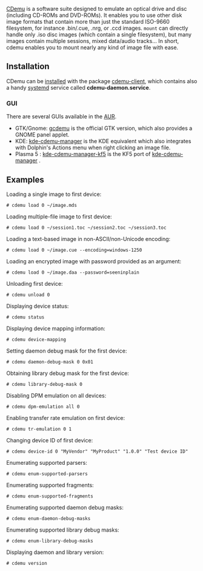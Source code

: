 [CDemu](http://cdemu.sourceforge.net/) is a software suite designed to emulate an optical drive and disc (including CD-ROMs and DVD-ROMs). It enables you to use other disk image formats that contain more than just the standard ISO-9660 filesystem, for instance .bin/.cue, .nrg, or .ccd images. `mount` can directly handle only .iso disc images (which contain a single filesystem), but many images contain multiple sessions, mixed data/audio tracks… In short, cdemu enables you to mount nearly any kind of image file with ease.

## Installation

CDemu can be [installed](/index.php/Pacman "Pacman") with the package [cdemu-client](https://www.archlinux.org/packages/?name=cdemu-client), which contains also a handy [systemd](/index.php/Systemd "Systemd") service called **cdemu-daemon.service**.

### GUI

There are several GUIs available in the [AUR](/index.php/AUR "AUR").

*   GTK/Gnome: [gcdemu](https://aur.archlinux.org/packages/gcdemu/) is the official GTK version, which also provides a GNOME panel applet.
*   KDE: [kde-cdemu-manager](https://aur.archlinux.org/packages/kde-cdemu-manager/) is the KDE equivalent which also integrates with Dolphin's Actions menu when right clicking an image file.
*   Plasma 5 : [kde-cdemu-manager-kf5](https://aur.archlinux.org/packages/kde-cdemu-manager-kf5/) is the KF5 port of [kde-cdemu-manager](https://aur.archlinux.org/packages/kde-cdemu-manager/) .

## Examples

Loading a single image to first device:

```
# cdemu load 0 ~/image.mds

```

Loading multiple-file image to first device:

```
# cdemu load 0 ~/session1.toc ~/session2.toc ~/session3.toc

```

Loading a text-based image in non-ASCII/non-Unicode encoding:

```
# cdemu load 0 ~/image.cue --encoding=windows-1250

```

Loading an encrypted image with password provided as an argument:

```
# cdemu load 0 ~/image.daa --password=seeninplain

```

Unloading first device:

```
# cdemu unload 0

```

Displaying device status:

```
# cdemu status

```

Displaying device mapping information:

```
# cdemu device-mapping

```

Setting daemon debug mask for the first device:

```
# cdemu daemon-debug-mask 0 0x01

```

Obtaining library debug mask for the first device:

```
# cdemu library-debug-mask 0

```

Disabling DPM emulation on all devices:

```
# cdemu dpm-emulation all 0

```

Enabling transfer rate emulation on first device:

```
# cdemu tr-emulation 0 1

```

Changing device ID of first device:

```
# cdemu device-id 0 "MyVendor" "MyProduct" "1.0.0" "Test device ID"

```

Enumerating supported parsers:

```
# cdemu enum-supported-parsers

```

Enumerating supported fragments:

```
# cdemu enum-supported-fragments

```

Enumerating supported daemon debug masks:

```
# cdemu enum-daemon-debug-masks

```

Enumerating supported library debug masks:

```
# cdemu enum-library-debug-masks

```

Displaying daemon and library version:

```
# cdemu version

```